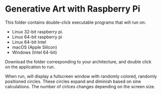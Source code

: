 # Generative Art with Raspberry Pi

This folder contains double-click executable programs that will run on:
- Linux 32-bit raspberry pi.
- Linux 64-bit raspberry pi
- Linux 64-bit Intel
- macOS (Apple Silicon)
- Windows (Intel 64-bit)

Download the folder corresponding to your architecture, and double click on the application to run.

When run, will display a fullscreen window with randomly colored, randomly positioned circles.
These circles expand and diminish based on sine calculations. The number of cirlces changes depending on the screen size.
